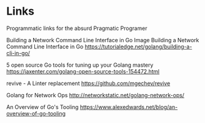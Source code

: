 # Links
Programmatic links for the absurd Pragmatic Programer

Building a Network Command Line Interface in Go Image Building a Network Command Line Interface in Go
https://tutorialedge.net/golang/building-a-cli-in-go/

5 open source Go tools for tuning up your Golang mastery
https://jaxenter.com/golang-open-source-tools-154472.html

revive - A Linter replacement
https://github.com/mgechev/revive

Golang for Network Ops
http://networkstatic.net/golang-network-ops/

An Overview of Go's Tooling
https://www.alexedwards.net/blog/an-overview-of-go-tooling

